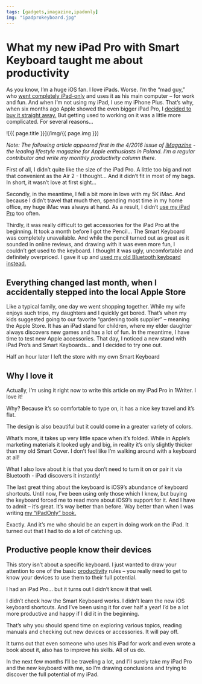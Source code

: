 ```yaml
---
tags: [gadgets,imagazine,ipadonly]
img: "ipadprokeyboard.jpg"
---
```


# What my new iPad Pro with Smart Keyboard taught me about productivity

As you know, I’m a huge iOS fan. I love iPads. Worse. I’m the “mad guy,” who [went completely iPad-only][ipadonly] and uses it as his main computer – for work and fun. And when I’m not using my iPad, I use my iPhone Plus. That’s why, when six months ago Apple showed the even bigger iPad Pro, I [decided to buy it straight away.][pro1] But getting used to working on it was a little more complicated. For several reasons…

<!--More-->

![{{ page.title }}](/img/{{ page.img }})

*Note: The following article appeared first in the 4/2016 issue of [iMagazine](/pl/smart-keyboard/) - the leading lifestyle magazine for Apple enthusiasts in Poland. I'm a regular contributor and write my monthly productivity column there.*

First of all, I didn’t quite like the size of the iPad Pro. A little too big and not that convenient as the Air 2 - I thought… And it didn’t fit in most of my bags. In short, it wasn’t love at first sight...

Secondly, in the meantime, I fell a bit more in love with my 5K iMac. And because I didn’t travel that much then, spending most time in my home office, my huge iMac was always at hand. As a result, I didn’t [use my iPad Pro][pro-mac] too often.

Thirdly, it was really difficult to get accessories for the iPad Pro at the beginning. It took a month before I got the Pencil… The Smart Keyboard was completely unavailable. And while the pencil turned out as great as it sounded in online reviews, and drawing with it was even more fun, I couldn’t get used to the keyboard. I thought it was ugly, uncomfortable and definitely overpriced. I gave it up and [used my old Bluetooth keyboard instead.][pro-key]

## Everything changed last month, when I accidentally stepped into the local Apple Store

Like a typical family, one day we went shopping together. While my wife enjoys such trips, my daughters and I quickly get bored. That’s when my kids suggested going to our favorite “gardening tools supplier” – meaning the Apple Store. It has an iPad stand for children, where my elder daughter always discovers new games and has a lot of fun. In the meantime, I have time to test new Apple accessories. That day, I noticed a new stand with iPad Pro’s and Smart Keyboards… and I decided to try one out. 

Half an hour later I left the store with my own Smart Keyboard

## Why I love it

Actually, I’m using it right now to write this article on my iPad Pro in 1Writer. I love it!

Why? Because it’s so comfortable to type on, it has a nice key travel and it’s flat.
 
The design is also beautiful but it could come in a greater variety of colors.

What’s more, it takes up very little space when it’s folded. While in Apple’s marketing materials it looked ugly and big, in reality it’s only slightly thicker than my old Smart Cover. I don’t feel like I’m walking around with a keyboard at all!

What I also love about it is that you don’t need to turn it on or pair it via Bluetooth - iPad discovers it instantly!

The last great thing about the keyboard is iOS9’s abundance of keyboard shortcuts. Until now, I’ve been using only those which I knew, but buying the keyboard forced me to read more about iOS9’s support for it. And I have to admit – it’s great. It’s way better than before. Way better than when I was writing [my “iPadOnly” book.][ipadonly] 

Exactly. And it’s me who should be an expert in doing work on the iPad. It turned out that I had to do a lot of catching up.

## Productive people know their devices

This story isn’t about a specific keyboard. I just wanted to draw your attention to one of the basic [productivity][prod] rules – you really need to get to know your devices to use them to their full potential.

I had an iPad Pro… but it turns out I didn’t know it that well. 

I didn’t check how the Smart Keyboard works. I didn’t learn the new iOS keyboard shortcuts. And I’ve been using it for over half a year! I’d be a lot more productive and happy if I did it in the beginning.

That’s why you should spend time on exploring various topics, reading manuals and checking out new devices or accessories. It will pay off.

It turns out that even someone who uses his iPad for work and even wrote a book about it, also has to improve his skills. All of us do.

In the next few months I’ll be traveling a lot, and I’ll surely take my iPad Pro and the new keyboard with me, so I’m drawing conclusions and trying to discover the full potential of my iPad.


[iMagazine]: http://iMagazine.pl
[n]: https://michael.gratis/nozbe
[ipadonly]: https://michael.gratis/ipadonly/
[prod]: /productivity
[pro-key]: /ipadprokey/
[pro-mac]: /ipadpromac/
[pro1]: /ipadpro1/